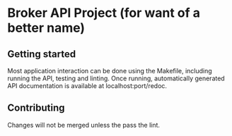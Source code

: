 # Broker API Project (for want of a better name)

## Getting started

Most application interaction can be done using the Makefile, including running the API, testing and linting.
Once running, automatically generated API documentation is available at localhost:port/redoc.

## Contributing

Changes will not be merged unless the pass the lint.
